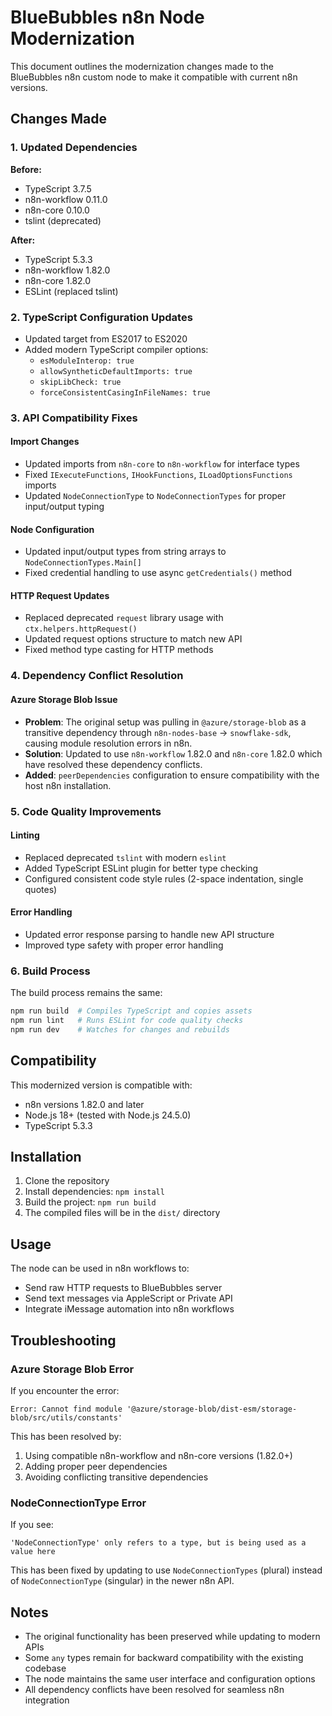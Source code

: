 # BlueBubbles n8n Node Modernization

This document outlines the modernization changes made to the BlueBubbles n8n custom node to make it compatible with current n8n versions.

## Changes Made

### 1. Updated Dependencies

**Before:**
- TypeScript 3.7.5
- n8n-workflow 0.11.0
- n8n-core 0.10.0
- tslint (deprecated)

**After:**
- TypeScript 5.3.3
- n8n-workflow 1.82.0
- n8n-core 1.82.0
- ESLint (replaced tslint)

### 2. TypeScript Configuration Updates

- Updated target from ES2017 to ES2020
- Added modern TypeScript compiler options:
  - `esModuleInterop: true`
  - `allowSyntheticDefaultImports: true`
  - `skipLibCheck: true`
  - `forceConsistentCasingInFileNames: true`

### 3. API Compatibility Fixes

#### Import Changes
- Updated imports from `n8n-core` to `n8n-workflow` for interface types
- Fixed `IExecuteFunctions`, `IHookFunctions`, `ILoadOptionsFunctions` imports
- Updated `NodeConnectionType` to `NodeConnectionTypes` for proper input/output typing

#### Node Configuration
- Updated input/output types from string arrays to `NodeConnectionTypes.Main[]`
- Fixed credential handling to use async `getCredentials()` method

#### HTTP Request Updates
- Replaced deprecated `request` library usage with `ctx.helpers.httpRequest()`
- Updated request options structure to match new API
- Fixed method type casting for HTTP methods

### 4. Dependency Conflict Resolution

#### Azure Storage Blob Issue
- **Problem**: The original setup was pulling in `@azure/storage-blob` as a transitive dependency through `n8n-nodes-base` → `snowflake-sdk`, causing module resolution errors in n8n.
- **Solution**: Updated to use `n8n-workflow` 1.82.0 and `n8n-core` 1.82.0 which have resolved these dependency conflicts.
- **Added**: `peerDependencies` configuration to ensure compatibility with the host n8n installation.

### 5. Code Quality Improvements

#### Linting
- Replaced deprecated `tslint` with modern `eslint`
- Added TypeScript ESLint plugin for better type checking
- Configured consistent code style rules (2-space indentation, single quotes)

#### Error Handling
- Updated error response parsing to handle new API structure
- Improved type safety with proper error handling

### 6. Build Process

The build process remains the same:
```bash
npm run build  # Compiles TypeScript and copies assets
npm run lint   # Runs ESLint for code quality checks
npm run dev    # Watches for changes and rebuilds
```

## Compatibility

This modernized version is compatible with:
- n8n versions 1.82.0 and later
- Node.js 18+ (tested with Node.js 24.5.0)
- TypeScript 5.3.3

## Installation

1. Clone the repository
2. Install dependencies: `npm install`
3. Build the project: `npm run build`
4. The compiled files will be in the `dist/` directory

## Usage

The node can be used in n8n workflows to:
- Send raw HTTP requests to BlueBubbles server
- Send text messages via AppleScript or Private API
- Integrate iMessage automation into n8n workflows

## Troubleshooting

### Azure Storage Blob Error
If you encounter the error:
```
Error: Cannot find module '@azure/storage-blob/dist-esm/storage-blob/src/utils/constants'
```

This has been resolved by:
1. Using compatible n8n-workflow and n8n-core versions (1.82.0+)
2. Adding proper peer dependencies
3. Avoiding conflicting transitive dependencies

### NodeConnectionType Error
If you see:
```
'NodeConnectionType' only refers to a type, but is being used as a value here
```

This has been fixed by updating to use `NodeConnectionTypes` (plural) instead of `NodeConnectionType` (singular) in the newer n8n API.

## Notes

- The original functionality has been preserved while updating to modern APIs
- Some `any` types remain for backward compatibility with the existing codebase
- The node maintains the same user interface and configuration options
- All dependency conflicts have been resolved for seamless n8n integration 